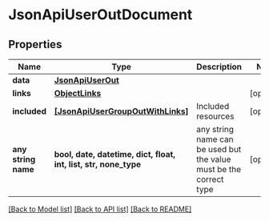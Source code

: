# JsonApiUserOutDocument


## Properties
Name | Type | Description | Notes
------------ | ------------- | ------------- | -------------
**data** | [**JsonApiUserOut**](JsonApiUserOut.md) |  | 
**links** | [**ObjectLinks**](ObjectLinks.md) |  | [optional] 
**included** | [**[JsonApiUserGroupOutWithLinks]**](JsonApiUserGroupOutWithLinks.md) | Included resources | [optional] 
**any string name** | **bool, date, datetime, dict, float, int, list, str, none_type** | any string name can be used but the value must be the correct type | [optional]

[[Back to Model list]](../README.md#documentation-for-models) [[Back to API list]](../README.md#documentation-for-api-endpoints) [[Back to README]](../README.md)


